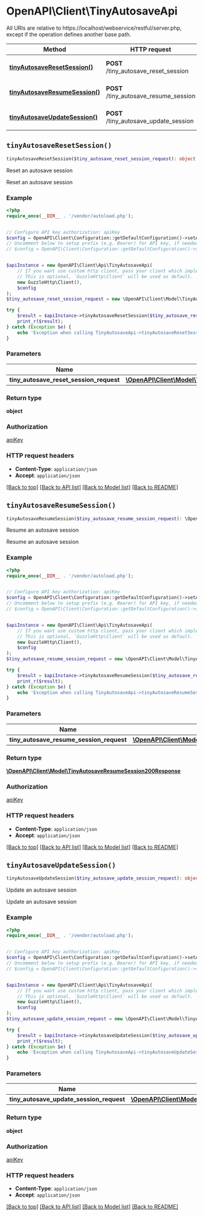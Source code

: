 # OpenAPI\Client\TinyAutosaveApi

All URIs are relative to https://localhost/webservice/restful/server.php, except if the operation defines another base path.

| Method | HTTP request | Description |
| ------------- | ------------- | ------------- |
| [**tinyAutosaveResetSession()**](TinyAutosaveApi.md#tinyAutosaveResetSession) | **POST** /tiny_autosave_reset_session | Reset an autosave session |
| [**tinyAutosaveResumeSession()**](TinyAutosaveApi.md#tinyAutosaveResumeSession) | **POST** /tiny_autosave_resume_session | Resume an autosave session |
| [**tinyAutosaveUpdateSession()**](TinyAutosaveApi.md#tinyAutosaveUpdateSession) | **POST** /tiny_autosave_update_session | Update an autosave session |


## `tinyAutosaveResetSession()`

```php
tinyAutosaveResetSession($tiny_autosave_reset_session_request): object
```

Reset an autosave session

Reset an autosave session

### Example

```php
<?php
require_once(__DIR__ . '/vendor/autoload.php');


// Configure API key authorization: apiKey
$config = OpenAPI\Client\Configuration::getDefaultConfiguration()->setApiKey('Authorization', 'YOUR_API_KEY');
// Uncomment below to setup prefix (e.g. Bearer) for API key, if needed
// $config = OpenAPI\Client\Configuration::getDefaultConfiguration()->setApiKeyPrefix('Authorization', 'Bearer');


$apiInstance = new OpenAPI\Client\Api\TinyAutosaveApi(
    // If you want use custom http client, pass your client which implements `GuzzleHttp\ClientInterface`.
    // This is optional, `GuzzleHttp\Client` will be used as default.
    new GuzzleHttp\Client(),
    $config
);
$tiny_autosave_reset_session_request = new \OpenAPI\Client\Model\TinyAutosaveResetSessionRequest(); // \OpenAPI\Client\Model\TinyAutosaveResetSessionRequest

try {
    $result = $apiInstance->tinyAutosaveResetSession($tiny_autosave_reset_session_request);
    print_r($result);
} catch (Exception $e) {
    echo 'Exception when calling TinyAutosaveApi->tinyAutosaveResetSession: ', $e->getMessage(), PHP_EOL;
}
```

### Parameters

| Name | Type | Description  | Notes |
| ------------- | ------------- | ------------- | ------------- |
| **tiny_autosave_reset_session_request** | [**\OpenAPI\Client\Model\TinyAutosaveResetSessionRequest**](../Model/TinyAutosaveResetSessionRequest.md)|  | |

### Return type

**object**

### Authorization

[apiKey](../../README.md#apiKey)

### HTTP request headers

- **Content-Type**: `application/json`
- **Accept**: `application/json`

[[Back to top]](#) [[Back to API list]](../../README.md#endpoints)
[[Back to Model list]](../../README.md#models)
[[Back to README]](../../README.md)

## `tinyAutosaveResumeSession()`

```php
tinyAutosaveResumeSession($tiny_autosave_resume_session_request): \OpenAPI\Client\Model\TinyAutosaveResumeSession200Response
```

Resume an autosave session

Resume an autosave session

### Example

```php
<?php
require_once(__DIR__ . '/vendor/autoload.php');


// Configure API key authorization: apiKey
$config = OpenAPI\Client\Configuration::getDefaultConfiguration()->setApiKey('Authorization', 'YOUR_API_KEY');
// Uncomment below to setup prefix (e.g. Bearer) for API key, if needed
// $config = OpenAPI\Client\Configuration::getDefaultConfiguration()->setApiKeyPrefix('Authorization', 'Bearer');


$apiInstance = new OpenAPI\Client\Api\TinyAutosaveApi(
    // If you want use custom http client, pass your client which implements `GuzzleHttp\ClientInterface`.
    // This is optional, `GuzzleHttp\Client` will be used as default.
    new GuzzleHttp\Client(),
    $config
);
$tiny_autosave_resume_session_request = new \OpenAPI\Client\Model\TinyAutosaveResumeSessionRequest(); // \OpenAPI\Client\Model\TinyAutosaveResumeSessionRequest

try {
    $result = $apiInstance->tinyAutosaveResumeSession($tiny_autosave_resume_session_request);
    print_r($result);
} catch (Exception $e) {
    echo 'Exception when calling TinyAutosaveApi->tinyAutosaveResumeSession: ', $e->getMessage(), PHP_EOL;
}
```

### Parameters

| Name | Type | Description  | Notes |
| ------------- | ------------- | ------------- | ------------- |
| **tiny_autosave_resume_session_request** | [**\OpenAPI\Client\Model\TinyAutosaveResumeSessionRequest**](../Model/TinyAutosaveResumeSessionRequest.md)|  | |

### Return type

[**\OpenAPI\Client\Model\TinyAutosaveResumeSession200Response**](../Model/TinyAutosaveResumeSession200Response.md)

### Authorization

[apiKey](../../README.md#apiKey)

### HTTP request headers

- **Content-Type**: `application/json`
- **Accept**: `application/json`

[[Back to top]](#) [[Back to API list]](../../README.md#endpoints)
[[Back to Model list]](../../README.md#models)
[[Back to README]](../../README.md)

## `tinyAutosaveUpdateSession()`

```php
tinyAutosaveUpdateSession($tiny_autosave_update_session_request): object
```

Update an autosave session

Update an autosave session

### Example

```php
<?php
require_once(__DIR__ . '/vendor/autoload.php');


// Configure API key authorization: apiKey
$config = OpenAPI\Client\Configuration::getDefaultConfiguration()->setApiKey('Authorization', 'YOUR_API_KEY');
// Uncomment below to setup prefix (e.g. Bearer) for API key, if needed
// $config = OpenAPI\Client\Configuration::getDefaultConfiguration()->setApiKeyPrefix('Authorization', 'Bearer');


$apiInstance = new OpenAPI\Client\Api\TinyAutosaveApi(
    // If you want use custom http client, pass your client which implements `GuzzleHttp\ClientInterface`.
    // This is optional, `GuzzleHttp\Client` will be used as default.
    new GuzzleHttp\Client(),
    $config
);
$tiny_autosave_update_session_request = new \OpenAPI\Client\Model\TinyAutosaveUpdateSessionRequest(); // \OpenAPI\Client\Model\TinyAutosaveUpdateSessionRequest

try {
    $result = $apiInstance->tinyAutosaveUpdateSession($tiny_autosave_update_session_request);
    print_r($result);
} catch (Exception $e) {
    echo 'Exception when calling TinyAutosaveApi->tinyAutosaveUpdateSession: ', $e->getMessage(), PHP_EOL;
}
```

### Parameters

| Name | Type | Description  | Notes |
| ------------- | ------------- | ------------- | ------------- |
| **tiny_autosave_update_session_request** | [**\OpenAPI\Client\Model\TinyAutosaveUpdateSessionRequest**](../Model/TinyAutosaveUpdateSessionRequest.md)|  | |

### Return type

**object**

### Authorization

[apiKey](../../README.md#apiKey)

### HTTP request headers

- **Content-Type**: `application/json`
- **Accept**: `application/json`

[[Back to top]](#) [[Back to API list]](../../README.md#endpoints)
[[Back to Model list]](../../README.md#models)
[[Back to README]](../../README.md)
